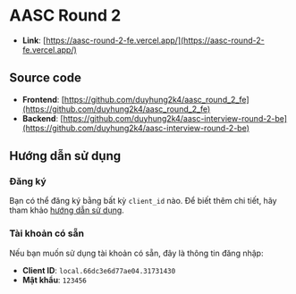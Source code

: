 # AASC Round 2
- **Link**: [https://aasc-round-2-fe.vercel.app/](https://aasc-round-2-fe.vercel.app/)

## Source code

- **Frontend**: [https://github.com/duyhung2k4/aasc_round_2_fe](https://github.com/duyhung2k4/aasc_round_2_fe)
- **Backend**: [https://github.com/duyhung2k4/aasc-interview-round-2-be](https://github.com/duyhung2k4/aasc-interview-round-2-be)



## Hướng dẫn sử dụng

### Đăng ký
Bạn có thể đăng ký bằng bất kỳ `client_id` nào. Để biết thêm chi tiết, hãy tham khảo [hướng dẫn sử dụng](https://docs.google.com/document/d/1JRMwgNyqOVDc3KEXA27JbmHMil94NEMl4fCULnYTcDY/edit?usp=sharing).

### Tài khoản có sẵn
Nếu bạn muốn sử dụng tài khoản có sẵn, đây là thông tin đăng nhập:



- **Client ID**: `local.66dc3e6d77ae04.31731430`
- **Mật khẩu**: `123456`